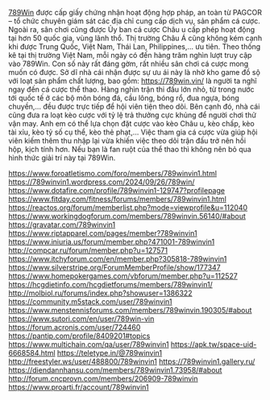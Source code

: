 [789Win](https://789win.vin/ ) được cấp giấy chứng nhận hoạt động hợp pháp, an toàn từ PAGCOR – tổ chức chuyên giám sát các địa chỉ cung cấp dịch vụ, sản phẩm cá cược. Ngoài ra, sân chơi cũng được Ủy ban cá cược Châu  u cấp phép hoạt động tại hơn 50 quốc gia, vùng lãnh thổ. Thị trường Châu Á cũng không kém cạnh khi được Trung Quốc, Việt Nam, Thái Lan, Philippines,… ưu tiên.
Theo thống kê tại thị trường Việt Nam, mỗi ngày có đến hàng trăm nghìn lượt truy cập vào 789Win. Con số này rất đáng gờm, rất nhiều sân chơi cá cược mong muốn có được. Sở dĩ nhà cái nhận được sự ưu ái này là nhờ kho game đồ sộ với loạt sản phẩm chất lượng, bao gồm:
https://789win.vin/   là người ta nghĩ ngay đến cá cược thể thao. Hàng nghìn trận thi đấu lớn nhỏ, từ trong nước tới quốc tế ở các bộ môn bóng đá, cầu lông, bóng rổ, đua ngựa, bóng chuyền,… đều được trực tiếp để hội viên tiện theo dõi. Bên cạnh đó, nhà cái cũng đưa ra loạt kèo cược với tỷ lệ trả thưởng cực khủng để người chơi thử vận may.
Anh em có thể lựa chọn đặt cược vào kèo Châu  u, kèo chấp, kèo tài xỉu, kèo tỷ số cụ thể, kèo thẻ phạt,… Việc tham gia cá cược vừa giúp hội viên kiếm thêm thu nhập lại vừa khiến việc theo dõi trận đấu trở nên hồi hộp, kịch tính hơn. Nếu bạn là fan ruột của thể thao thì không nên bỏ qua hình thức giải trí này tại 789Win.

https://www.foroatletismo.com/foro/members/789winvin1.html
https://789winvin1.wordpress.com/2024/09/26/789win/
https://www.dotafire.com/profile/789winvin1-129747?profilepage
https://www.fitday.com/fitness/forums/members/789winvin1.html
https://reactos.org/forum/memberlist.php?mode=viewprofile&u=112040
https://www.workingdogforum.com/members/789winvin.56140/#about
https://gravatar.com/789winvin1
https://www.riptapparel.com/pages/member?789winvin1
https://www.iniuria.us/forum/member.php?471001-789winvin1
http://compcar.ru/forum/member.php?u=127571
https://www.itchyforum.com/en/member.php?305818-789winvin1
https://www.silverstripe.org/ForumMemberProfile/show/177347
https://www.homepokergames.com/vbforum/member.php?u=112527
https://hcgdietinfo.com/hcgdietforums/members/789winvin1/
http://molbiol.ru/forums/index.php?showuser=1386322
https://community.m5stack.com/user/789winvin1
https://www.menstennisforums.com/members/789winvin.190305/#about
https://www.sutori.com/en/user/789win-vin
https://forum.acronis.com/user/724460
https://pantip.com/profile/8409201#topics
https://www.multichain.com/qa/user/789winvin1
https://apk.tw/space-uid-6668584.html
https://teletype.in/@789winvin1
http://freestyler.ws/user/488800/789winvin1
https://789winvin1.gallery.ru/
https://diendannhansu.com/members/789winvin1.73958/#about
http://forum.cncprovn.com/members/206909-789winvin
https://www.proarti.fr/account/789winvin1
